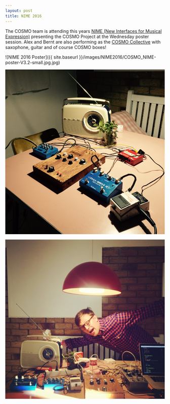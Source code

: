 ```yaml
---
layout: post
title: NIME 2016 
---
```


The COSMO team is attending this years [NIME (New Interfaces for Musical Expression)](http://nime2016.org/) presenting the COSMO Project at the Wednesday poster session. Alex and Bernt are also performing as the [COSMO Collective](https://soundcloud.com/cosmo-collective) with saxophone, guitar and of course COSMO boxes!   

![NIME 2016 Poster]({{ site.baseurl }}/images/NIME2016/COSMO_NIME-poster-V3.2-small.jpg.jpg)

![Kitchen table preparations for the NIME performance](/images/NIME2016/KitchenTableSetup.jpg)

![Alex is excited!](/images/NIME2016/AlexKitchenTable.jpg)

